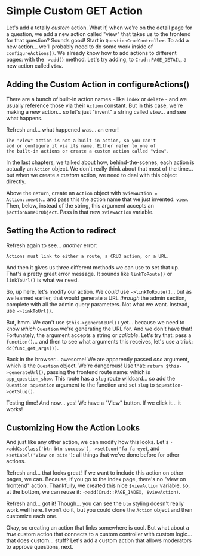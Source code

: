 # Simple Custom GET Action

Let's add a totally *custom* action. What if, when we're on the detail page for a
question, we add a new action called "view" that takes us to the frontend for that
question? Sounds good! Start in `QuestionCrudController`. To add a new action...
we'll probably need to do some work inside of `configureActions()`. We already know
how to add actions to different pages: with the `->add()` method. Let's try adding,
to `Crud::PAGE_DETAIL`, a new action called `view`.

## Adding the Custom Action in configureActions()

There are a bunch of built-in action names - like `index` or `delete` - and we
usually reference those via their `Action` constant. But in this case, we're making
a *new* action... so let's just "invent" a string called `view`... and see what
happens.

Refresh and... what happened was... an error!

```
The "view" action is not a built-in action, so you can't
add or configure it via its name. Either refer to one of
the built-in actions or create a custom action called "view".
```

In the last chapters, we talked about how, behind-the-scenes, each action is actually
an `Action` object. We don't really think about that most of the time... but when we
create a *custom* action, we need to deal with this object directly.

Above the `return`, create an `Action` object with `$viewAction = Action::new()`...
and pass this the action name that we just invented: `view`. Then, below, instead
of the string, this argument accepts an `$actionNameOrObject`. Pass in that new
`$viewAction` variable.

## Setting the Action to redirect

Refresh again to see... *another* error:

```
Actions must link to either a route, a CRUD action, or a URL.
```

And then it gives us three different methods we can use to set that up. That's
a pretty great error message. It sounds like `linkToRoute()` or `linkToUrl()` is
what we need.

So, up here, let's modify our action. We *could* use `->linkToRoute()`... but as
we learned earlier, that would generate a URL *through* the admin section, complete
with all the admin query parameters. Not what we want. Instead, use
`->linkToUrl()`.

But, hmm. We can't use `$this->generateUrl()` yet... because we need to know
*which* `Question` we're generating the URL for. And we don't have that! Fortunately,
the argument accepts a string or *callable*. Let's try that: pass a `function()`...
and then to see what arguments this receives, let's use a trick:
`dd(func_get_args())`.

Back in the browser... awesome! We are apparently passed *one* argument, which is
the `Question` object. We're dangerous! Use that: `return $this->generateUrl()`,
passing the frontend route name: which is `app_question_show`. This route has
a `slug` route wildcard... so add the `Question $question` argument to the
function and set `slug` to `$question->getSlug()`.

Testing time! And now... yes! We have a "View" button. If we click it... it works!

## Customizing How the Action Looks

And just like any other action, we can modify how this looks. Let's
`->addCssClass('btn btn-success')`, `->setIcon('fa fa-eye`), and
`->setLabel('View on site')`: all things that we've done before for other actions.

Refresh and... that looks great! If we want to include this action on other pages,
we can. Because, if you go to the index page, there's no "view on frontend" action.
Thankfully, we created this nice `$viewAction` variable, so, at the bottom, we
can reuse it: `->add(Crud::PAGE_INDEX, $viewAction)`.

Refresh and... got it! Though... you can see the `btn` styling doesn't really work
well here. I won't do it, but you could clone the `Action` object and then
customize each one.

Okay, so creating an action that links somewhere is cool. But what about a *true*
custom action that connects to a custom controller with custom logic... that does
custom... stuff? Let's add a custom action that allows moderators to approve
questions, next.
